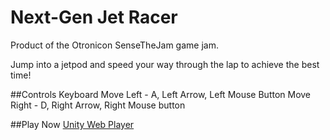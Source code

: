 # Next-Gen Jet Racer
Product of the Otronicon SenseTheJam game jam.

Jump into a jetpod and speed your way through the lap to achieve the best time! 

##Controls
Keyboard
Move Left - A, Left Arrow, Left Mouse Button
Move Right - D, Right Arrow, Right Mouse button

##Play Now
[Unity Web Player](https://dl.dropboxusercontent.com/u/36005128/Next-Gen%20Jet%20Racer/NextGenJetRacer.html)
